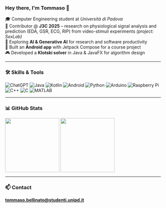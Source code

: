 ### Hey there, I'm Tommaso 👋

🎓 Computer Engineering student at *Università di Padova*  
🧠 Contributor @ **J3C 2025** – research on physiological signal analysis and prediction (EDA, GSR, ECG, RIP) from video-stimuli experiments *(project: SexLab)*  
🤖 Exploring **AI & Generative AI** for research and software productivity  
📱 Built an **Android app** with Jetpack Compose for a course project  
🎮 Developed a **Klotski solver** in Java & JavaFX for algorithm design 

---

### 🛠️ Skills & Tools

![ChatGPT](https://img.shields.io/badge/chatGPT-74aa9c?style=for-the-badge&logo=openai&logoColor=white)
![Java](https://img.shields.io/badge/java-%23ED8B00.svg?style=for-the-badge&logo=openjdk&logoColor=white)
![Kotlin](https://img.shields.io/badge/kotlin-%237F52FF.svg?style=for-the-badge&logo=kotlin&logoColor=white)
![Android](https://img.shields.io/badge/Android-3DDC84?style=for-the-badge&logo=android&logoColor=white)
![Python](https://img.shields.io/badge/Python-3776AB?style=for-the-badge&logo=python&logoColor=white)
![Arduino](https://img.shields.io/badge/-Arduino-00979D?style=for-the-badge&logo=Arduino&logoColor=white)
![Raspberry Pi](https://img.shields.io/badge/-Raspberry_Pi-C51A4A?style=for-the-badge&logo=Raspberry-Pi)
![C++](https://img.shields.io/badge/C++-00599C?style=for-the-badge&logo=c%2b%2b&logoColor=white)
![C](https://img.shields.io/badge/c-%2300599C.svg?style=for-the-badge&logo=c&logoColor=white)
![MATLAB](https://img.shields.io/badge/MATLAB-0076A8?style=for-the-badge&logo=mathworks&logoColor=white)

---

### 📊 GitHub Stats

<picture>
  <source
    srcset="https://github-readme-stats.vercel.app/api?username=bellins14&theme=catppuccin_mocha&show_icons=true&count_private=true"
    media="(prefers-color-scheme: dark)"
  />
  <source
    srcset="https://github-readme-stats.vercel.app/api?username=bellins14&theme=catppuccin_latte&show_icons=true&count_private=true"
    media="(prefers-color-scheme: light), (prefers-color-scheme: no-preference)"
  />
  <img height=175 align="center" src="https://github-readme-stats.vercel.app/api?username=bellins14&theme=catppuccin_latte&show_icons=true&count_private=true" />
</picture>

<picture>
  <source
    srcset="https://github-readme-stats.vercel.app/api/top-langs?username=bellins14&theme=catppuccin_mocha&langs_count=20&count_private=true&hide_progress=true&card_width=320"
    media="(prefers-color-scheme: dark)"
  />
  <source
    srcset="https://github-readme-stats.vercel.app/api/top-langs?username=bellins14&theme=catppuccin_latte&langs_count=20&count_private=true&hide_progress=true&card_width=320"
    media="(prefers-color-scheme: light), (prefers-color-scheme: no-preference)"
  />
  <img height=175 align="center" src="https://github-readme-stats.vercel.app/api/top-langs?username=bellins14&theme=catppuccin_latte&langs_count=20&count_private=true&hide_progress=true&card_width=320" />
</picture>

---

### 📫 Contact

**tommaso.bellinato@studenti.unipd.it**



<!--
**bellins14/bellins14** is a ✨ _special_ ✨ repository because its `README.md` (this file) appears on your GitHub profile.

Here are some ideas to get you started:

- 🔭 I’m currently working on ...
- 🌱 I’m currently learning ...
- 👯 I’m looking to collaborate on ...
- 🤔 I’m looking for help with ...
- 💬 Ask me about ...
- 📫 How to reach me: ...
- 😄 Pronouns: ...
 ⚡ Fun fact: ...
>
